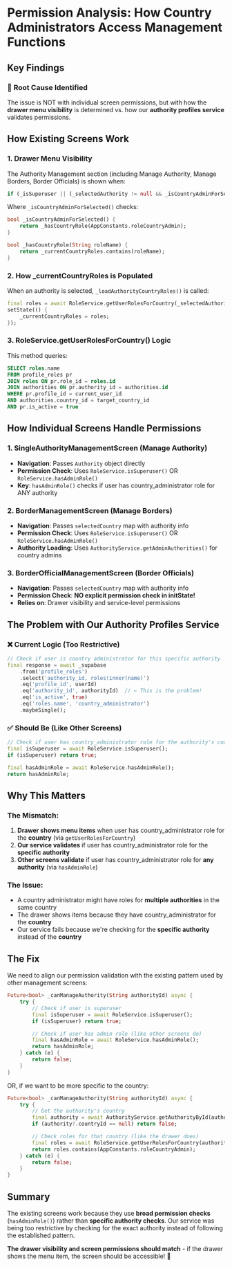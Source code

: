 # Permission Analysis: How Country Administrators Access Management Functions

## Key Findings

### 🎯 **Root Cause Identified**
The issue is NOT with individual screen permissions, but with how the **drawer menu visibility** is determined vs. how our **authority profiles service** validates permissions.

## How Existing Screens Work

### 1. **Drawer Menu Visibility**
The Authority Management section (including Manage Authority, Manage Borders, Border Officials) is shown when:

```dart
if (_isSuperuser || (_selectedAuthority != null && _isCountryAdminForSelected()))
```

Where `_isCountryAdminForSelected()` checks:
```dart
bool _isCountryAdminForSelected() {
    return _hasCountryRole(AppConstants.roleCountryAdmin);
}

bool _hasCountryRole(String roleName) {
    return _currentCountryRoles.contains(roleName);
}
```

### 2. **How _currentCountryRoles is Populated**
When an authority is selected, `_loadAuthorityCountryRoles()` is called:

```dart
final roles = await RoleService.getUserRolesForCountry(_selectedAuthority!.countryId);
setState(() {
    _currentCountryRoles = roles;
});
```

### 3. **RoleService.getUserRolesForCountry() Logic**
This method queries:
```sql
SELECT roles.name 
FROM profile_roles pr
JOIN roles ON pr.role_id = roles.id
JOIN authorities ON pr.authority_id = authorities.id
WHERE pr.profile_id = current_user_id
AND authorities.country_id = target_country_id
AND pr.is_active = true
```

## How Individual Screens Handle Permissions

### 1. **SingleAuthorityManagementScreen** (Manage Authority)
- **Navigation**: Passes `Authority` object directly
- **Permission Check**: Uses `RoleService.isSuperuser()` OR `RoleService.hasAdminRole()`
- **Key**: `hasAdminRole()` checks if user has country_administrator role for ANY authority

### 2. **BorderManagementScreen** (Manage Borders)  
- **Navigation**: Passes `selectedCountry` map with authority info
- **Permission Check**: Uses `RoleService.isSuperuser()` OR `RoleService.hasAdminRole()`
- **Authority Loading**: Uses `AuthorityService.getAdminAuthorities()` for country admins

### 3. **BorderOfficialManagementScreen** (Border Officials)
- **Navigation**: Passes `selectedCountry` map with authority info  
- **Permission Check**: **NO explicit permission check in initState!**
- **Relies on**: Drawer visibility and service-level permissions

## The Problem with Our Authority Profiles Service

### ❌ **Current Logic (Too Restrictive)**
```dart
// Check if user is country administrator for this specific authority
final response = await _supabase
    .from('profile_roles')
    .select('authority_id, roles!inner(name)')
    .eq('profile_id', userId)
    .eq('authority_id', authorityId)  // ← This is the problem!
    .eq('is_active', true)
    .eq('roles.name', 'country_administrator')
    .maybeSingle();
```

### ✅ **Should Be (Like Other Screens)**
```dart
// Check if user has country_administrator role for the authority's country
final isSuperuser = await RoleService.isSuperuser();
if (isSuperuser) return true;

final hasAdminRole = await RoleService.hasAdminRole();
return hasAdminRole;
```

## Why This Matters

### **The Mismatch:**
1. **Drawer shows menu items** when user has country_administrator role for the **country** (via `getUserRolesForCountry`)
2. **Our service validates** if user has country_administrator role for the **specific authority**
3. **Other screens validate** if user has country_administrator role for **any authority** (via `hasAdminRole`)

### **The Issue:**
- A country administrator might have roles for **multiple authorities** in the same country
- The drawer shows items because they have country_administrator for the **country**
- Our service fails because we're checking for the **specific authority** instead of the **country**

## The Fix

We need to align our permission validation with the existing pattern used by other management screens:

```dart
Future<bool> _canManageAuthority(String authorityId) async {
    try {
        // Check if user is superuser
        final isSuperuser = await RoleService.isSuperuser();
        if (isSuperuser) return true;

        // Check if user has admin role (like other screens do)
        final hasAdminRole = await RoleService.hasAdminRole();
        return hasAdminRole;
    } catch (e) {
        return false;
    }
}
```

OR, if we want to be more specific to the country:

```dart
Future<bool> _canManageAuthority(String authorityId) async {
    try {
        // Get the authority's country
        final authority = await AuthorityService.getAuthorityById(authorityId);
        if (authority?.countryId == null) return false;

        // Check roles for that country (like the drawer does)
        final roles = await RoleService.getUserRolesForCountry(authority.countryId);
        return roles.contains(AppConstants.roleCountryAdmin);
    } catch (e) {
        return false;
    }
}
```

## Summary

The existing screens work because they use **broad permission checks** (`hasAdminRole()`) rather than **specific authority checks**. Our service was being too restrictive by checking for the exact authority instead of following the established pattern.

**The drawer visibility and screen permissions should match** - if the drawer shows the menu item, the screen should be accessible! 🎯